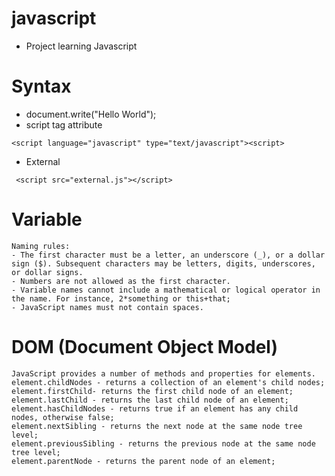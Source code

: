 # javascript
- Project learning Javascript

# Syntax
- document.write("Hello World");
- script tag attribute
```
<script language="javascript" type="text/javascript"><script> 
```
- External
```
 <script src="external.js"></script>
```

# Variable
```
Naming rules:
- The first character must be a letter, an underscore (_), or a dollar sign ($). Subsequent characters may be letters, digits, underscores, or dollar signs.
- Numbers are not allowed as the first character.
- Variable names cannot include a mathematical or logical operator in the name. For instance, 2*something or this+that;
- JavaScript names must not contain spaces.
```

# DOM (Document Object Model)
```
JavaScript provides a number of methods and properties for elements.
element.childNodes - returns a collection of an element's child nodes;
element.firstChild- returns the first child node of an element;
element.lastChild - returns the last child node of an element;
element.hasChildNodes - returns true if an element has any child nodes, otherwise false;
element.nextSibling - returns the next node at the same node tree level;
element.previousSibling - returns the previous node at the same node tree level;
element.parentNode - returns the parent node of an element;
```
